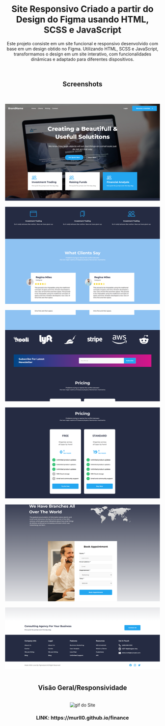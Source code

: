 <h1 align="center">Site Responsivo Criado a partir do Design do Figma usando HTML, SCSS e JavaScript</h1>

<p align="center">Este projeto consiste em um site funcional e responsivo desenvolvido com base em um design obtido no Figma. Utilizando HTML, SCSS e JavaScript, transformamos o design em um site interativo, com funcionalidades dinâmicas e adaptado para diferentes dispositivos.
</p>

<br>

<h2 align="center">Screenshots</h2>
<br>

<div align="center">
 <img src="https://github.com/MURlL0/Portifolio/blob/main/Figma/finance/assets/screenshot/127.0.0.1_5500_Developer%2520Full%2520Stack_Portifolio_Figma_finance_index.html.png?raw=true" >
</div>
<div align="center">
 <img src="https://github.com/MURlL0/Portifolio/blob/main/Figma/finance/assets/screenshot/127.0.0.1_5500_Developer%2520Full%2520Stack_Portifolio_Figma_finance_index.html%20(1).png?raw=true" >
</div>
<div align="center">
 <img src="https://github.com/MURlL0/Portifolio/blob/main/Figma/finance/assets/screenshot/127.0.0.1_5500_Developer%2520Full%2520Stack_Portifolio_Figma_finance_index.html%20(2).png?raw=true" >
</div>
<div align="center">
 <img src="https://github.com/MURlL0/Portifolio/blob/main/Figma/finance/assets/screenshot/127.0.0.1_5500_Developer%2520Full%2520Stack_Portifolio_Figma_finance_index.html%20(3).png?raw=true" >
</div>
<div align="center">
 <img src="https://github.com/MURlL0/Portifolio/blob/main/Figma/finance/assets/screenshot/127.0.0.1_5500_Developer%2520Full%2520Stack_Portifolio_Figma_finance_index.html%20(4).png?raw=true" >
</div>
<div align="center">
 <img src="https://github.com/MURlL0/Portifolio/blob/main/Figma/finance/assets/screenshot/127.0.0.1_5500_Developer%2520Full%2520Stack_Portifolio_Figma_finance_index.html%20(5).png?raw=true" >
</div>

<br>

<h2 align="center">Visão Geral/Responsividade</h2>

<br>

<div align="center">
<img src="https://github.com/MURlL0/Portifolio/blob/main/Figma/finance/assets/screenshot/ezgif.com-video-to-gif%20(3).gif?raw=true" alt="gif do Site" width="1012"> 
</div>


<h3 align="center">LINK:
https://murll0.github.io/finance
</h3>
